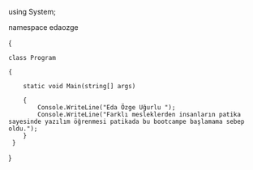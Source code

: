 using System;

namespace edaozge

{

    class Program
    
    {   
    
        static void Main(string[] args)
        
        {
            Console.WriteLine("Eda Özge Uğurlu ");
            Console.WriteLine("Farklı mesleklerden insanların patika sayesinde yazılım öğrenmesi patikada bu bootcampe başlamama sebep oldu.");
        }
     }       
  }
